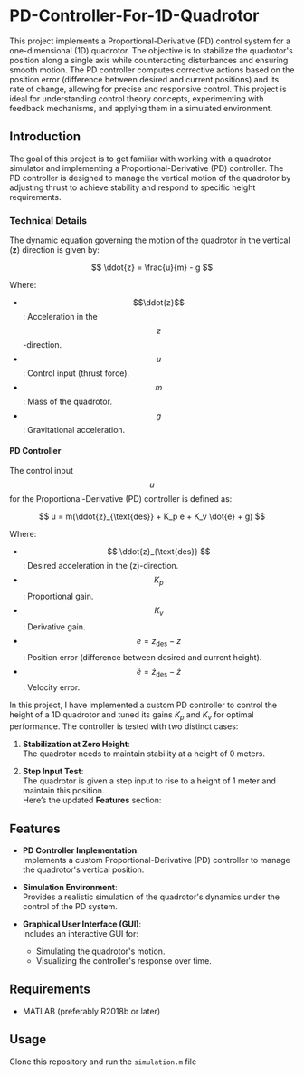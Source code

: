 # PD-Controller-For-1D-Quadrotor
This project implements a Proportional-Derivative (PD) control system for a one-dimensional (1D) quadrotor. The objective is to stabilize the quadrotor's position along a single axis while counteracting disturbances and ensuring smooth motion. The PD controller computes corrective actions based on the position error (difference between desired and current positions) and its rate of change, allowing for precise and responsive control. This project is ideal for understanding control theory concepts, experimenting with feedback mechanisms, and applying them in a simulated environment.

## Introduction  
The goal of this project is to get familiar with working with a quadrotor simulator and implementing a Proportional-Derivative (PD) controller. The PD controller is designed to manage the vertical motion of the quadrotor by adjusting thrust to achieve stability and respond to specific height requirements.  

### Technical Details  

The dynamic equation governing the motion of the quadrotor in the vertical (**z**) direction is given by:  

$$
\ddot{z} = \frac{u}{m} - g
$$  

Where:  
- $$\ddot{z}$$: Acceleration in the $$z$$-direction.  
- $$u$$: Control input (thrust force).  
- $$m$$: Mass of the quadrotor.  
- $$g$$: Gravitational acceleration.  

#### PD Controller  
The control input $$ u $$ for the Proportional-Derivative (PD) controller is defined as:  

$$
u = m(\ddot{z}_{\text{des}} + K_p e + K_v \dot{e} + g)
$$  

Where:  
- $$ \ddot{z}_{\text{des}} $$: Desired acceleration in the \(z\)-direction.  
- $$ K_p $$: Proportional gain.  
- $$ K_v $$: Derivative gain.  
- $$ e = z_{\text{des}} - z $$: Position error (difference between desired and current height).  
- $$ \dot{e} = \dot{z}_{\text{des}} - \dot{z} $$: Velocity error. 

In this project, I have implemented a custom PD controller to control the height of a 1D quadrotor and tuned its gains $K_p$ and $K_v$ for optimal performance. The controller is tested with two distinct cases:  

1. **Stabilization at Zero Height**:  
   The quadrotor needs to maintain stability at a height of 0 meters.  

2. **Step Input Test**:  
   The quadrotor is given a step input to rise to a height of 1 meter and maintain this position.  
Here’s the updated **Features** section:  

## Features  
- **PD Controller Implementation**:  
  Implements a custom Proportional-Derivative (PD) controller to manage the quadrotor's vertical position.  

- **Simulation Environment**:  
  Provides a realistic simulation of the quadrotor's dynamics under the control of the PD system.  

- **Graphical User Interface (GUI)**:  
  Includes an interactive GUI for:  
  - Simulating the quadrotor's motion.  
  - Visualizing the controller's response over time.

## Requirements
- MATLAB (preferably R2018b or later)

## Usage
Clone this repository and run the `simulation.m` file
